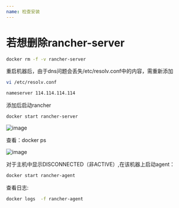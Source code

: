 ```yaml
---
name: 检查安装
---
```


# 若想删除rancher-server

```bash
docker rm -f -v rancher-server
```

重启机器后，由于dns问题会丢失/etc/resolv.conf中的内容，需重新添加

```bash
vi /etc/resolv.conf 

nameserver 114.114.114.114
```
添加后启动rancher

```bash
docker start rancher-server
```
![image](https://note.youdao.com/yws/api/personal/file/B941815143204B808650F1E109F120BD?method=download&shareKey=036dfdbe8ed1acc6503ea7bfaa8f1fa3)

查看：docker ps

![image](https://note.youdao.com/yws/api/personal/file/D6E6F9AFD572442EB2600E9D67A22F48?method=download&shareKey=7d086c231e268c428ac0abd27c5d4ad1)


对于主机中显示DISCONNECTED（非ACTIVE）,在该机器上启动agent：
```bash
docker start rancher-agent 
```
查看日志:
```bash
docker logs  -f rancher-agent
```
